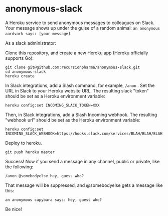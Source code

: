 # anonymous-slack
A Heroku service to send anonymous messages to colleagues on Slack. Your message shows up under the guise of a random animal: `an anonymous aardvark says: [your message]`.

As a slack administrator:

Clone this repository, and create a new Heroku app (Heroku officially supports Go):

    git clone git@github.com:recursionpharma/anonymous-slack.git
    cd anonymous-slack
    heroku create
    
In Slack integrations, add a Slash command, for example, `/anon` . Set the URL in Slack to your Heroku website URL. The resulting slack "token" should be set as a Heroku environment variable:

    heroku config:set INCOMING_SLACK_TOKEN=XXX

Then, in Slack integrations, add a Slash Incoming webhook. The resulting "webhook url" should be set as the Heroku environment variable:

    heroku config:set INCOMING_SLACK_WEBHOOK=https://hooks.slack.com/services/BLAH/BLAH/BLAH

Deploy to heroku.

    git push heroku master

Success! Now if you send a message in any channel, public or private, like the following:

    /anon @somebodyelse hey, guess who?

That message will be suppressed, and @somebodyelse gets a message like this:

    an anonymous capybara says: hey, guess who?
    
Be nice!

